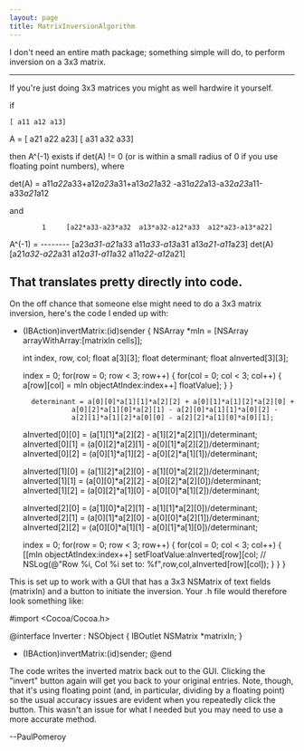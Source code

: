 ```yaml
---
layout: page
title: MatrixInversionAlgorithm
---
```


I don't need an entire math package; something simple will do, to perform inversion on a 3x3 matrix. 

----

If you're just doing 3x3 matrices you might as well hardwire it yourself.

if 
    
    [ a11 a12 a13]
A = [ a21 a22 a23]
    [ a31 a32 a33]          


then     A^(-1) exists if     det(A) != 0 (or is within a small radius of 0 if you use floating point numbers), where

    
det(A) = a11*a22*a33+a12*a23*a31+a13*a21*a32 -a31*a22*a13-a32*a23*a11-a33*a21*a12


and

    
            1     [a22*a33-a23*a32  a13*a32-a12*a33  a12*a23-a13*a22]
A^(-1) = -------- [a23*a31-a21*a33  a11*a33-a13*a31  a13*a21-a11*a23] 
          det(A)  [a21*a32-a22*a31  a12*a31-a11*a32  a11*a22-a12*a21]


That translates pretty directly into code.
----

On the off chance that someone else might need to do a 3x3 matrix inversion, here's the code I ended up with:
    
- (IBAction)invertMatrix:(id)sender {
	NSArray *mIn = [NSArray arrayWithArray:[matrixIn cells]];
	
	int index, row, col;
	float a[3][3];
	float determinant;
	float aInverted[3][3];
	
	index = 0;
	for(row = 0; row < 3; row++) {
		for(col = 0; col < 3; col++) {
			a[row][col] = mIn objectAtIndex:index++] floatValue];
		}
	}
	
        determinant = a[0][0]*a[1][1]*a[2][2] + a[0][1]*a[1][2]*a[2][0] +
	              a[0][2]*a[1][0]*a[2][1] - a[2][0]*a[1][1]*a[0][2] - 
	              a[2][1]*a[1][2]*a[0][0] - a[2][2]*a[1][0]*a[0][1];
	
	aInverted[0][0] = (a[1][1]*a[2][2] - a[1][2]*a[2][1])/determinant;
	aInverted[0][1] = (a[0][2]*a[2][1] - a[0][1]*a[2][2])/determinant;
	aInverted[0][2] = (a[0][1]*a[1][2] - a[0][2]*a[1][1])/determinant;
	
	aInverted[1][0] = (a[1][2]*a[2][0] - a[1][0]*a[2][2])/determinant;
	aInverted[1][1] = (a[0][0]*a[2][2] - a[0][2]*a[2][0])/determinant;
	aInverted[1][2] = (a[0][2]*a[1][0] - a[0][0]*a[1][2])/determinant;
	
	aInverted[2][0] = (a[1][0]*a[2][1] - a[1][1]*a[2][0])/determinant;
	aInverted[2][1] = (a[0][1]*a[2][0] - a[0][0]*a[2][1])/determinant;
	aInverted[2][2] = (a[0][0]*a[1][1] - a[0][1]*a[1][0])/determinant;

	index = 0;
	for(row = 0; row < 3; row++) {
		for(col = 0; col < 3; col++) {
			[[mIn objectAtIndex:index++] setFloatValue:aInverted[row][col;
   // NSLog(@"Row %i, Col %i set to: %f",row,col,aInverted[row][col]);
		}
	}
}

This is set up to work with a GUI that has a 3x3 NSMatrix of text fields (matrixIn) and a button to initiate the inversion. Your .h file would therefore look something like:
    
#import <Cocoa/Cocoa.h>

@interface Inverter : NSObject
{
    IBOutlet NSMatrix *matrixIn;
}
- (IBAction)invertMatrix:(id)sender;
@end


The code writes the inverted matrix back out to the GUI. Clicking the "invert" button again will get you back to your original entries. Note, though, that it's using floating point (and, in particular, dividing by a floating point) so the usual accuracy issues are evident when you repeatedly click the button. This wasn't an issue for what I needed but you may need to use a more accurate method.

--PaulPomeroy

